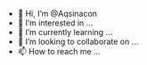 - 👋 Hi, I’m @Aqsinacon
- 👀 I’m interested in ...
- 🌱 I’m currently learning ...
- 💞️ I’m looking to collaborate on ...
- 📫 How to reach me ...

<!---
Aqsinacon/Aqsinacon is a ✨ special ✨ repository because its `README.md` (this file) appears on your GitHub profile.
You can click the Preview link to take a look at your changes.
--->
